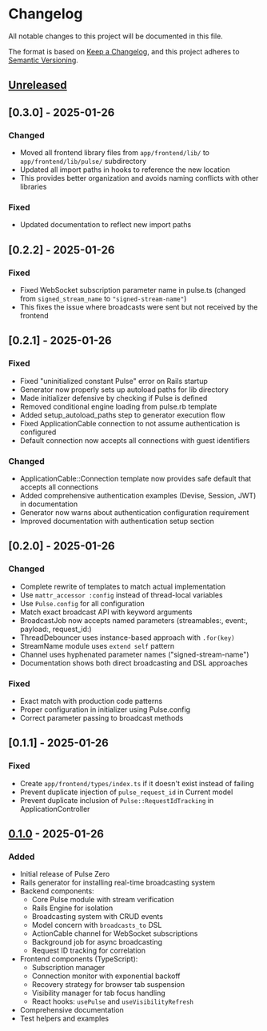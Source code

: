 # Changelog

All notable changes to this project will be documented in this file.

The format is based on [Keep a Changelog](https://keepachangelog.com/en/1.0.0/),
and this project adheres to [Semantic Versioning](https://semver.org/spec/v2.0.0.html).

## [Unreleased]

## [0.3.0] - 2025-01-26

### Changed
- Moved all frontend library files from `app/frontend/lib/` to `app/frontend/lib/pulse/` subdirectory
- Updated all import paths in hooks to reference the new location
- This provides better organization and avoids naming conflicts with other libraries

### Fixed
- Updated documentation to reflect new import paths

## [0.2.2] - 2025-01-26

### Fixed
- Fixed WebSocket subscription parameter name in pulse.ts (changed from `signed_stream_name` to `"signed-stream-name"`)
- This fixes the issue where broadcasts were sent but not received by the frontend

## [0.2.1] - 2025-01-26

### Fixed
- Fixed "uninitialized constant Pulse" error on Rails startup
- Generator now properly sets up autoload paths for lib directory
- Made initializer defensive by checking if Pulse is defined
- Removed conditional engine loading from pulse.rb template
- Added setup_autoload_paths step to generator execution flow
- Fixed ApplicationCable connection to not assume authentication is configured
- Default connection now accepts all connections with guest identifiers

### Changed
- ApplicationCable::Connection template now provides safe default that accepts all connections
- Added comprehensive authentication examples (Devise, Session, JWT) in documentation
- Generator now warns about authentication configuration requirement
- Improved documentation with authentication setup section

## [0.2.0] - 2025-01-26

### Changed
- Complete rewrite of templates to match actual implementation
- Use `mattr_accessor :config` instead of thread-local variables
- Use `Pulse.config` for all configuration
- Match exact broadcast API with keyword arguments
- BroadcastJob now accepts named parameters (streamables:, event:, payload:, request_id:)
- ThreadDebouncer uses instance-based approach with `.for(key)`
- StreamName module uses `extend self` pattern
- Channel uses hyphenated parameter names ("signed-stream-name")
- Documentation shows both direct broadcasting and DSL approaches

### Fixed
- Exact match with production code patterns
- Proper configuration in initializer using Pulse.config
- Correct parameter passing to broadcast methods

## [0.1.1] - 2025-01-26

### Fixed
- Create `app/frontend/types/index.ts` if it doesn't exist instead of failing
- Prevent duplicate injection of `pulse_request_id` in Current model
- Prevent duplicate inclusion of `Pulse::RequestIdTracking` in ApplicationController

## [0.1.0] - 2025-01-26

### Added
- Initial release of Pulse Zero
- Rails generator for installing real-time broadcasting system
- Backend components:
  - Core Pulse module with stream verification
  - Rails Engine for isolation
  - Broadcasting system with CRUD events
  - Model concern with `broadcasts_to` DSL
  - ActionCable channel for WebSocket subscriptions
  - Background job for async broadcasting
  - Request ID tracking for correlation
- Frontend components (TypeScript):
  - Subscription manager
  - Connection monitor with exponential backoff
  - Recovery strategy for browser tab suspension
  - Visibility manager for tab focus handling
  - React hooks: `usePulse` and `useVisibilityRefresh`
- Comprehensive documentation
- Test helpers and examples

[Unreleased]: https://github.com/yourusername/pulse_zero/compare/v0.1.0...HEAD
[0.1.0]: https://github.com/yourusername/pulse_zero/releases/tag/v0.1.0